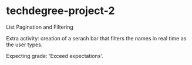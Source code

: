 # techdegree-project-2
 List Pagination and Filtering
 
 Extra activity: creation of a serach bar that filters the names in real time as the user types.
 
 Expecting grade: 'Exceed expectations'.
